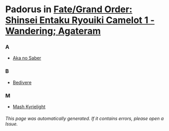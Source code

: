# Padorus in [Fate/Grand Order: Shinsei Entaku Ryouiki Camelot 1 - Wandering; Agateram](https://myanimelist.net/anime/38085/Fate_Grand_Order__Shinsei_Entaku_Ryouiki_Camelot_1_-_Wandering__Agateram)

### A
* [Aka no Saber](https://github.com/shadow578/Project-Padoru/blob/master/table-of-contents/characters/AkanoSaber.md)

### B
* [Bedivere](https://github.com/shadow578/Project-Padoru/blob/master/table-of-contents/characters/Bedivere.md)

### M
* [Mash Kyrielight](https://github.com/shadow578/Project-Padoru/blob/master/table-of-contents/characters/MashKyrielight.md)

###### This page was automatically generated. If it contains errors, please open a Issue.
